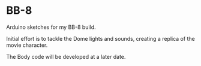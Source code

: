 # BB-8
Arduino sketches for my BB-8 build.

Initial effort is to tackle the Dome lights and sounds, creating a replica of the movie character.

The Body code will be developed at a later date.
